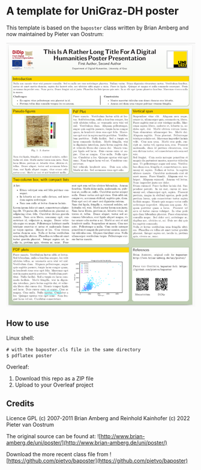 # A template for UniGraz-DH poster

This template is based on the `baposter` class written by Brian Amberg and now maintained by Pieter van Oostrum:

![](poster_example.png)


## How to use

Linux shell:

```
# with the baposter.cls file in the same directory
$ pdflatex poster
```

Overleaf:

1. Download this repo as a ZIP file
2. Upload to your Overleaf project

## Credits

Licence GPL
(c) 2007-2011 Brian Amberg and Reinhold Kainhofer
(c) 2022 Pieter van Oostrum

The original source can be found at:
![http://www.brian-amberg.de/uni/poster/](http://www.brian-amberg.de/uni/poster/)

Download the more recent class file from 
![https://github.com/pietvo/baposter](https://github.com/pietvo/baposter)

